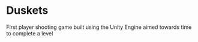 # Duskets
First player shooting game built using the Unity Engine aimed towards time to complete a level
